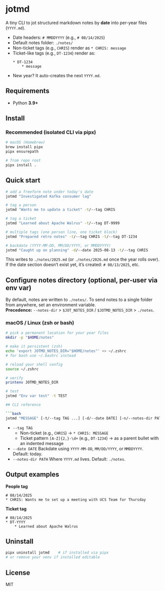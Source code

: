 # jotmd

A tiny CLI to jot structured markdown notes by **date** into per-year files (`YYYY.md`).

- Date headers: `# MMDDYYYY` (e.g., `# 08/14/2025`)
- Default notes folder: `./notes/`
- Non-ticket tags (e.g., `CHRIS`) render as `* CHRIS: message`
- Ticket-like tags (e.g., `DT-1234`) render as:
  ```
  * DT-1234
      * message
  ```
- New year? It auto-creates the next `YYYY.md`.

## Requirements

- Python **3.9+**

## Install

### Recommended (isolated CLI via pipx)

```bash
# macOS (Homebrew)
brew install pipx
pipx ensurepath

# from repo root
pipx install .
```

## Quick start

```bash
# add a freeform note under today's date
jotmd "Investigated Kafka consumer lag"

# tag a person
jotmd "Wants me to update a ticket" -t/--tag CHRIS

# tag a ticket
jotmd "Learned about Apache Walrus" -t/--tag DT-9999

# multiple tags (one person line, one ticket block)
jotmd "Prepared retro notes" -t/--tag CHRIS -t/--tag DT-1234

# backdate (YYYY-MM-DD, MM/DD/YYYY, or MMDDYYYY)
jotmd "Caught up on planning" -d/--date 2025-08-13 -t/--tag CHRIS
```

This writes to `./notes/2025.md` (or `./notes/2026.md` once the year rolls over).
If the date section doesn’t exist yet, it’s created: `# 08/13/2025`, etc.

## Configure notes directory (optional, per-user via env var)

By default, notes are written to `./notes/`. To send notes to a single folder from anywhere, set an environment variable.  
**Precedence:** `--notes-dir` > `$JOT_NOTES_DIR` / `$JOTMD_NOTES_DIR` > `./notes`.

### macOS / Linux (zsh or bash)
```bash
# pick a permanent location for your year files
mkdir -p "$HOME/notes"

# make it persistent (zsh)
echo 'export JOTMD_NOTES_DIR="$HOME/notes"' >> ~/.zshrc
# for bash use ~/.bashrc instead

# reload your shell config
source ~/.zshrc

# verify
printenv JOTMD_NOTES_DIR

# test
jotmd "Env var test" -t TEST

## CLI reference

```bash
jotmd "MESSAGE" [-t/--tag TAG ...] [-d/--date DATE] [-n/--notes-dir PATH]
```
- `--tag TAG`
  - Non-ticket (e.g., `CHRIS`) → `* CHRIS: MESSAGE`
  - Ticket pattern `[A-Z]{2,}-\d+` (e.g., `DT-1234`) → as a parent bullet with an indented message
- `--date DATE` Backdate using `YYYY-MM-DD`, `MM/DD/YYYY`, or `MMDDYYYY`. Default: today.
- `--notes-dir PATH` Where `YYYY.md` lives. Default: `./notes`.

## Output examples

**People tag**

```
# 08/14/2025
* CHRIS: Wants me to set up a meeting with UCS Team for Thursday
```

**Ticket tag**

```
# 08/14/2025
* DT-YYYY
    * Learned about Apache Walrus
```

## Uninstall

```bash
pipx uninstall jotmd    # if installed via pipx
# or remove your venv if installed editable
```

## License

MIT
